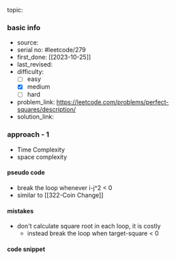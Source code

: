 topic:

### basic info
- source: 
- serial no: #leetcode/279 
- first_done: [[2023-10-25]]
- last_revised:
- difficulty:
	- [ ] easy
	- [x] medium
	- [ ] hard
- problem_link: https://leetcode.com/problems/perfect-squares/description/
- solution_link:

### approach - 1
- Time Complexity
- space complexity

#### pseudo code
- break the loop whenever i-j^2 < 0
- similar to [[322-Coin Change]]
#### mistakes
- don't calculate square root in each loop, it is costly
	- instead break the loop when target-square < 0
#### code snippet
```python

```